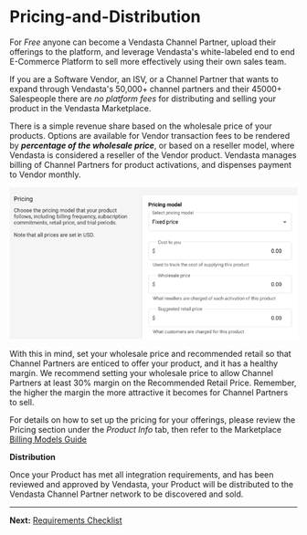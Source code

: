 # Pricing-and-Distribution

For _Free_ anyone can become a Vendasta Channel Partner, upload their offerings to the platform, and leverage Vendasta's white-labeled end to end E-Commerce Platform to sell more effectively using their own sales team. 

If you are a Software Vendor, an ISV, or a Channel Partner that wants to expand through Vendasta's 50,000+ channel partners and their 45000+ Salespeople there are _no platform fees_ for distributing and selling your product in the Vendasta Marketplace.

There is a simple revenue share based on the wholesale price of your products. Options are available for Vendor transaction fees to be rendered by _**percentage of the wholesale price**_, or based on a reseller model, where Vendasta is considered a reseller of the Vendor product. Vendasta manages billing of Channel Partners for product activations, and dispenses payment to Vendor monthly.

![product wholesale price](../../assets/images/pricing/wholesale_price.png)

With this in mind, set your wholesale price and recommended retail so that Channel Partners are enticed to offer your product, and it has a healthy margin.  We recommend setting your wholesale price to allow Channel Partners at least 30% margin on the Recommended Retail Price. Remember, the higher the margin the more attractive it becomes for Channel Partners to sell.

For details on how to set up the pricing for your offerings, please review the Pricing section under the _Product Info_ tab, then refer to the Marketplace <a href="https://docs.google.com/document/d/1NL_u4CFMoBw0p1t3UKvyQJsd6f-UX51Qj92P0wvvA2M/edit" target="_blank">Billing Models Guide</a>

**Distribution**

Once your Product has met all integration requirements, and has been reviewed and approved by Vendasta, your Product will be distributed to the Vendasta Channel Partner network to be discovered and sold.

---
**Next:** [Requirements Checklist](https://developers.vendasta.com/vendor/ZG9jOjE3MTE3MDg2-integration-requirement-checklist)